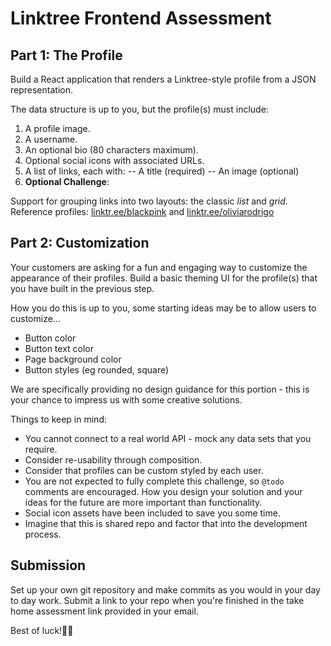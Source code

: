 # Linktree Frontend Assessment

## Part 1: The Profile
Build a React application that renders a Linktree-style profile from a JSON representation.

The data structure is up to you, but the profile(s) must include:
1. A profile image.
2. A username.
3. An optional bio (80 characters maximum).
4. Optional social icons with associated URLs.
5. A list of links, each with:
  -- A title (required)
  -- An image (optional)
6. **Optional Challenge**:

Support for grouping links into two layouts: the classic _list_ and _grid_.
Reference profiles: [linktr.ee/blackpink](linktr.ee/blackpink) and [linktr.ee/oliviarodrigo](https://linktr.ee/oliviarodrigo)

## Part 2: Customization
Your customers are asking for a fun and engaging way to customize the appearance of their profiles. Build a basic theming UI for the profile(s) that you have built in the previous step.

How you do this is up to you, some starting ideas may be to allow users to customize...
- Button color
- Button text color
- Page background color
- Button styles (eg rounded, square)

We are specifically providing no design guidance for this portion - this is your chance to impress us with some creative solutions.

Things to keep in mind:
- You cannot connect to a real world API - mock any data sets that you require.
- Consider re-usability through composition.
- Consider that profiles can be custom styled by each user.
- You are not expected to fully complete this challenge, so `@todo` comments are encouraged. How you design your solution and your ideas for the future are more important than functionality.
- Social icon assets have been included to save you some time.
- Imagine that this is shared repo and factor that into the development process.

## Submission
Set up your own git repository and make commits as you would in your day to day work.
Submit a link to your repo when you're finished in the take home assessment link provided in your email.

Best of luck!🔗🌲
